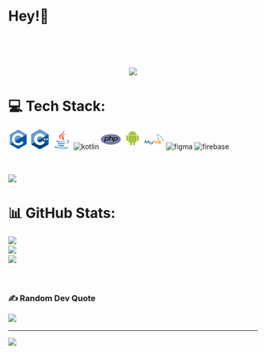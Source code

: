  # Hey!👋<br><br><br>
 
 
 <p align="center">
 <img src="https://readme-typing-svg.demolab.com/?lines=Android%20app%20developer;Always%20learning%20new%20things&font=Fira%20Code&center=true&width=440&height=45&color=5398FE&vCenter=true&pause=1000&size=22" />
</p>



 # 💻 Tech Stack:
<img src="https://raw.githubusercontent.com/devicons/devicon/master/icons/c/c-original.svg" alt="c" width="40" height="40"/>   <img src="https://raw.githubusercontent.com/devicons/devicon/master/icons/cplusplus/cplusplus-original.svg" alt="cplusplus" width="40" height="40"/>   <img src="https://raw.githubusercontent.com/devicons/devicon/master/icons/java/java-original.svg" alt="java" width="40" height="40"/>   <img src="https://www.vectorlogo.zone/logos/kotlinlang/kotlinlang-icon.svg" alt="kotlin" width="40" height="40"/>   <img src="https://raw.githubusercontent.com/devicons/devicon/master/icons/php/php-original.svg" alt="php" width="40" height="40"/>   <img src="https://raw.githubusercontent.com/devicons/devicon/master/icons/android/android-original-wordmark.svg" alt="android" width="40" height="40"/> <img src="https://raw.githubusercontent.com/devicons/devicon/master/icons/mysql/mysql-original-wordmark.svg" alt="mysql" width="40" height="40"/>   <img src="https://www.vectorlogo.zone/logos/figma/figma-icon.svg" alt="figma" width="40" height="40"/>   <img src="https://www.vectorlogo.zone/logos/firebase/firebase-icon.svg" alt="firebase" width="40" height="40"/><br><br><br>

<img src="https://media.giphy.com/media/v1.Y2lkPTc5MGI3NjExeGwxbms4YjE0NGpnMHNkazBmMnQ0eTVwNmh1dWd2cGZqOHF3cG4waSZlcD12MV9pbnRlcm5hbF9naWZfYnlfaWQmY3Q9Zw/qgQUggAC3Pfv687qPC/giphy.gif"/>

# 📊 GitHub Stats:
![](https://github-readme-stats.vercel.app/api?username=Darshan26B&theme=dark&hide_border=false&include_all_commits=false&count_private=false)<br/>
![](https://github-readme-streak-stats.herokuapp.com/?user=Darshan26B&theme=dark&hide_border=false)<br/>
![](https://github-readme-stats.vercel.app/api/top-langs/?username=Darshan26B&theme=dark&hide_border=false&include_all_commits=false&count_private=false&layout=compact)<br><br><br>


### ✍️ Random Dev Quote
![](https://quotes-github-readme.vercel.app/api?type=horizontal&theme=radical)

---
[![](https://visitcount.itsvg.in/api?id=Darshan26B&icon=0&color=1)](https://visitcount.itsvg.in)

 
